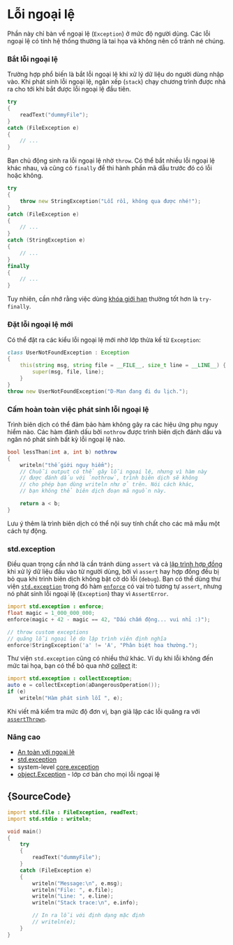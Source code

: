 # Lỗi ngoại lệ

Phần này chỉ bàn về ngoại lệ (`Exception`) ở mức độ người dùng.
Các lỗi ngoại lệ có tính hệ thống thường là tai họa và không nên cố tránh né chúng.

### Bắt lỗi ngoại lệ

Trường hợp phổ biến là bắt lỗi ngoại lệ khi xử lý dữ liệu do người dùng nhập vào.
Khi phát sinh lỗi ngoại lệ, ngăn xếp (`stack`) chạy chương trình được nhả
ra cho tới khi bắt được lỗi ngoại lệ đầu tiên.

```d
try
{
    readText("dummyFile");
}
catch (FileException e)
{
    // ...
}
```

Bạn chủ động sinh ra lỗi ngoại lệ nhờ `throw`.
Có thể bắt nhiều lỗi ngoại lệ khác nhau,
và cũng có `finally` để thi hành phần mã dẫu trước đó có lỗi hoặc không.


```d
try
{
    throw new StringException("Lỗi rồi, không qua được nhé!");
}
catch (FileException e)
{
    // ...
}
catch (StringException e)
{
    // ...
}
finally
{
    // ...
}
```

Tuy nhiên, cần nhớ rằng việc dùng [khóa giới hạn](gems/scope-guards) thường tốt hơn là `try-finally`.

### Đặt lỗi ngoại lệ mới

Có thể đặt ra các kiểu lỗi ngoại lệ mới nhờ lớp thừa kế từ `Exception`:

```d
class UserNotFoundException : Exception
{
    this(string msg, string file = __FILE__, size_t line = __LINE__) {
        super(msg, file, line);
    }
}
throw new UserNotFoundException("D-Man đang đi du lịch.");
```

### Cấm hoàn toàn việc phát sinh lỗi ngoại lệ

Trình biên dịch có thể đảm bảo hàm không gây ra các hiệu ứng phụ nguy hiểm nào.
Các hàm đánh dấu bởi `nothrow` được trình biên dịch đánh dấu
và ngăn nó phát sinh bất kỳ lỗi ngoại lệ nào.

```d
bool lessThan(int a, int b) nothrow
{
    writeln("thế giới nguy hiểm");
    // Chuỗi output có thể gây lỗi ngoại lệ, nhưng vì hàm này
    // được đánh dấu với `nothrow`, trình biên dịch sẽ không
    // cho phép bạn dùng writeln như ở trên. Nói cách khác,
    // bạn không thể biên dịch đoạn mã nguồn này.

    return a < b;
}
```

Lưu ý thêm là trình biên dịch có thể nội suy tính chất cho các mã mẫu
một cách tự động.

### std.exception

Điều quan trọng cần nhớ là cần tránh dùng `assert`
và cả [lập trình hợp đồng](gems/contract-programming) khi xử lý dữ liệu đầu vào
từ người dùng, bởi vì `assert` hay hợp đồng đều bị bỏ qua khi trình biên dịch
không bật cờ dò lỗi (`debug`). Bạn có thể dùng thư viện
[`std.exception`](https://dlang.org/phobos/std_exception.html)
trong đó hàm
[`enforce`](https://dlang.org/phobos/std_exception.html#enforce)
có vai trò tương tự `assert`, nhưng nó phát sinh lỗi ngoại lệ (`Exception`)
thay vì `AssertError`.

```d
import std.exception : enforce;
float magic = 1_000_000_000;
enforce(magic + 42 - magic == 42, "Dấu chấm động... vui nhỉ :)");

// throw custom exceptions
// quăng lỗi ngoại lệ do lập trình viên định nghĩa
enforce!StringException('a' != 'A', "Phân biệt hoa thường.");
```

Thư viện `std.exception` cũng có nhiều thứ khác. Ví dụ khi lỗi không đến
mức tai họa, bạn có thể bỏ qua nhờ
[collect](https://dlang.org/phobos/std_exception.html#collectException) it:

```d
import std.exception : collectException;
auto e = collectException(aDangerousOperation());
if (e)
    writeln("Hàm phát sinh lỗi ", e);
```

Khi viết mã kiểm tra mức độ đơn vị,
bạn giả lập các lỗi quăng ra với [`assertThrown`](https://dlang.org/phobos/std_exception.html#assertThrown).

### Nâng cao

- [An toàn với ngoại lệ](https://dlang.org/exception-safe.html)
- [std.exception](https://dlang.org/phobos/std_exception.html)
- system-level [core.exception](https://dlang.org/phobos/core_exception.html)
- [object.Exception](https://dlang.org/library/object/exception.html) - lớp cơ bản cho mọi lỗi ngoại lệ

## {SourceCode}

```d
import std.file : FileException, readText;
import std.stdio : writeln;

void main()
{
    try
    {
        readText("dummyFile");
    }
    catch (FileException e)
    {
        writeln("Message:\n", e.msg);
        writeln("File: ", e.file);
        writeln("Line: ", e.line);
        writeln("Stack trace:\n", e.info);

        // In ra lỗi với định dạng mặc định
        // writeln(e);
    }
}
```
